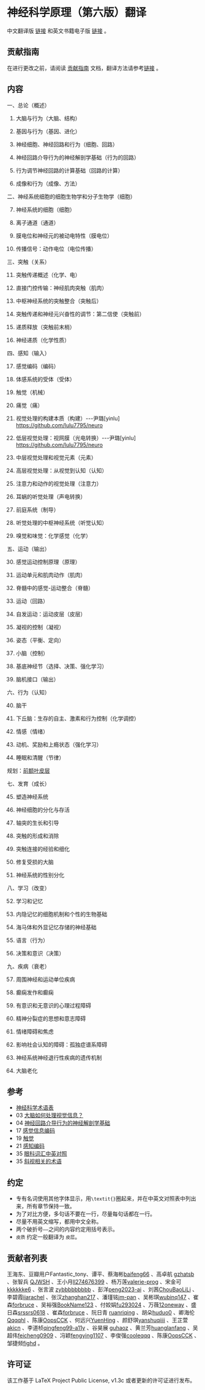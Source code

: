 
# 神经科学原理（第六版）翻译

中文翻译版 [链接](https://github.com/OpenHUTB/neuro/releases) 和英文书籍电子版 [链接](https://pan.baidu.com/s/1c0haMl287vFUA51rRusHaA?pwd=dong) 。

## 贡献指南
在进行更改之前，请阅读 [贡献指南](https://github.com/OpenHUTB/bazaar/blob/master/CONTRIBUTING.md) 文档，翻译方法请参考[链接](https://github.com/OpenHUTB/bazaar/blob/master/translation.md) 。

## 内容

一、总论（概述）

1. 大脑与行为（大脑、结构）

2. 基因与行为（基因、进化）

3. 神经细胞、神经回路和行为（细胞、回路） 

4. 神经回路介导行为的神经解剖学基础（行为的回路） 
 
5. 行为调节神经回路的计算基础（回路的计算）

6. 成像和行为（成像、方法）

二、神经系统细胞的细胞生物学和分子生物学（细胞）

7. 神经系统的细胞（细胞）

8. 离子通道（通道）

9. 膜电位和神经元的被动电特性（膜电位）
10. 传播信号：动作电位（电位传播）


三、突触（关系）

11. 突触传递概述（化学、电）

12. 直接门控传输：神经肌肉突触（肌肉）

13. 中枢神经系统的突触整合（突触后）

14. 突触传递和神经元兴奋性的调节：第二信使（突触前）

15. 递质释放（突触前末梢）

16. 神经递质（化学性质）

四、感知（输入）

17. 感觉编码（编码）

18. 体感系统的受体（受体）

19. 触觉（机械）

20. 痛觉（痛）

21. 视觉处理的构建本质（构建）---尹璐[yinlu] https://github.com/lulu7795/neuro

22. 低层视觉处理：视网膜（光电转换）---尹璐[yinlu] https://github.com/lulu7795/neuro

23. 中层视觉处理和视觉元素（元素）

24. 高层视觉处理：从视觉到认知（认知）

25. 注意力和动作的视觉处理（注意力）

26. 耳蜗的听觉处理（声电转换）

27. 前庭系统（制导） 

28. 听觉处理的中枢神经系统（听觉认知）

29. 嗅觉和味觉：化学感觉（化学）


五、运动（输出）

30. 感觉运动控制原理（原理）

31. 运动单元和肌肉动作（肌肉）
32. 脊髓中的感觉-运动整合（脊髓）

33. 运动（回路）

34. 自发运动：运动皮层（皮层）

35. 凝视的控制（凝视）

36. 姿态（平衡、定向）

37. 小脑（控制）

38. 基底神经节（选择、决策、强化学习）  

39. 脑机接口（输出）    


六、行为（认知）

40. 脑干 

41. 下丘脑：生存的自主、激素和行为控制（化学调控）

42. 情感（情绪）

43. 动机、奖励和上瘾状态（强化学习）

44. 睡眠和清醒（节律）

规划：[前额叶皮层](https://github.com/OpenHUTB/PFC)

七、发育（成长）

45. 塑造神经系统 

46. 神经细胞的分化与存活

47. 轴突的生长和引导

48. 突触的形成和消除

49. 突触连接的经验和细化

50. 修复受损的大脑

51. 神经系统的性别分化


八、学习（改变）

52. 学习和记忆

53. 内隐记忆的细胞机制和个性的生物基础


54. 海马体和外显记忆存储的神经基础

55. 语言（行为）

56. 决策和意识（决策）


九、疾病（衰老）

57. 周围神经和运动单位疾病

58. 癫痫发作和癫痫

59. 有意识和无意识的心理过程障碍
60. 精神分裂症的思想和意志障碍

61. 情绪障碍和焦虑

62. 影响社会认知的障碍：孤独症谱系障碍

63. 神经系统神经退行性疾病的遗传机制

64. 大脑老化


## 参考
* [神经科学术语表](https://zhuanlan.zhihu.com/p/273186198?utm_id=0)
* 03 [大脑如何处理视觉信息？](https://zhuanlan.zhihu.com/p/273189834?utm_id=0)
* 04 [神经回路介导行为的神经解剖学基础](https://blog.csdn.net/qq_39318443/article/details/106892674)
* 17 [感觉信息编码](https://www.zhihu.com/people/lcp-1/following/columns)
* 19 [触觉](https://blog.csdn.net/qq_39318443/article/details/106892674)
* 21 [感知编码](https://www.dxy.cn/bbs/newweb/pc/post/40268362)
* 35 [眼科词汇中英对照](https://www.sohu.com/a/603321979_121124541)
* 35 [斜视相关的术语](https://wenku.baidu.com/view/f07cd2aebad528ea81c758f5f61fb7360b4c2b30.html) 


## 约定
* 专有名词使用其他字体显示，用`\textit{}`圈起来，并在中英文对照表中列出来，所有章节保持一致。
* 为了对比方便，多句话不要在一行，尽量每句话都在一行。
* 尽量不用英文缩写，都用中文全称。
* 两个破折号`——`之间的内容约定用括号表示。
* `皮质` 约定一般翻译为 `皮层`。

## 贡献者列表

王海东、豆瓣用户Fantastic_tony、谭平、蔡海彬[baifeng66](https://github.com/baifeng66) 、高卓航 [gzhatsb](https://github.com/gzhatsb) 、张智兵 [QJWSH](https://github.com/QJWSH) 、王小月[ll274676399](https://github.com/ll274676399) 、杨万莲[valerie-prog](https://github.com/valerie-prog) 、宋金可[kkkkkke6](https://github.com/kkkkkke6) 、张言波 [zybbbbbbbbb](https://github.com/zybbbbbbbbb/) 、彭洋[peng2023-ai](https://github.com/peng2023-ai) 、刘茜[ChouBaoLiLi](https://github.com/ChouBaoLiLi/neuro) 、李碧霞[iiarachel](https://github.com/iiarachel) 、张汉[zhanghan217](https://github.com/zhanghan21) 、潘瑾铭[jm-pan](https://github.com/jm-pan) 、吴彬琪[wubinq147](https://github.com/wubinq147) 、崔森[forbruce](https://github.com/forbruce) 、吴裕强[BookName123](https://github.com/BookName123) 、付姣娟[fu293024](https://github.com/fu293024/neuro) 、万薇[12oneway](https://github.com/12oneway/neuro) 、盛日森[srssrs0618](https://github.com/srssrs0618) 、崔森[forbruce](https://github.com/forbruce) 、阮日青 [ruanriqing](https://github.com/ruanriqing?tab=repositories) 、胡朵[huduo0](https://github.com/huduo0/neuro) 、卿海伦[Qqqqhl](https://github.com/Qqqqhl) 、陈康[OopsCCK](https://github.com/OopsCCK) 、何远兴[YuenHing](https://github.com/YuenHin) 、颜舒琪[yanshuqiiii](https://github.com/yanshuqiiii/neuro/) 、王芷萱[akicn](https://github.com/akicn) 、李道桢[qingfeng99-a11y](https://github.com/qingfeng99-a11y) 、谷昊展 [guhaoz](https://github.com/guhaoz?tab=repositories) 、黄兰芳[huanglanfang](https://github.com/huanglanfang) 、吴超伟[feicheng0909](https://github.com/feicheng0909) 、冯颖[fengying1107](https://github.com/fengying1107) 、李俊强[cooleqqq](https://github.com/cooleqqq) 、陈康[OopsCCK](https://github.com/OopsCCK) 、邹捷频[fighd](https://github.com/fighd) 。



## 许可证

该工作基于 LaTeX Project Public License, v1.3c 或者更新的许可证进行发布。


